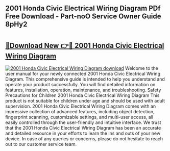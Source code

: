 ## 2001 Honda Civic Electrical Wiring Diagram PDf Free Download - Part-noO Service Owner Guide 8pHy2

# <h2><a href="http://dfr6lez.blite.top/?on=2001+Honda+Civic+Electrical+Wiring+Diagram">🔗Download New 👉🔴 2001 Honda Civic Electrical Wiring Diagram</a></h2>

[![2001 Honda Civic Electrical Wiring Diagram download](https://i.imgur.com/lujVjoI.png)](http://dfr6lez.blite.top/?on=2001+Honda+Civic+Electrical+Wiring+Diagram)
Welcome to the user manual for your newly connected 2001 Honda Civic Electrical Wiring Diagram. This comprehensive guide is intended to help you understand and operate your product successfully. You will find detailed information on features, installation, operation, maintenance, and troubleshooting. Safety Precautions for Children 2001 Honda Civic Electrical Wiring Diagram This product is not suitable for children under age and should be used with adult supervision. 2001 Honda Civic Electrical Wiring Diagram comes with an impressive collection of advanced features, including object detection, fingerprint scanning, customizable settings, and multi-user access, all easily controlled through the user-friendly and intuitive interface. We trust that the 2001 Honda Civic Electrical Wiring Diagram has been an accurate and detailed resource in your efforts to learn the ins and outs of your new device. In case of any queries or concerns, please do not hesitate to reach out to our customer service team.
